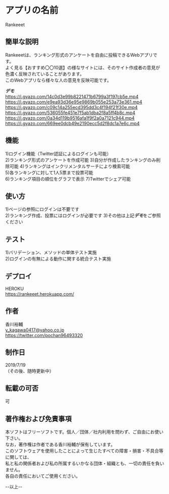# アプリの名前

 Rankeeet
 
## 簡単な説明
 
 Rankeeetは、ランキング形式のアンケートを自由に投稿できるWebアプリです。  
 よく見る【おすすめ〇〇10選】の様なサイトには、そのサイト作成者の意見が色濃く反映されていることがあります。  
 このWebアプリなら様々な人の意見を反映可能です。
 
***デモ***  
https://i.gyazo.com/14c0d3e99b8221471b6799a3f197cb5e.mp4   
https://i.gyazo.com/e9ea93d36e95e9869b055e253a73e361.mp4
https://i.gyazo.com/c09c14a255ecd395dd3c4f194f21f30e.mp4
https://i.gyazo.com/536055fe451e7f5ab1dba2f8a5ff4b8c.mp4
https://i.gyazo.com/0a34d119b9516afa1f9f2a0a7121c944.mp4
https://i.gyazo.com/669ee0dcb49e2190ecc5d2f8dc1a7e6c.mp4
 
## 機能
 
 1)ログイン機能（Twitter認証によるログインも可能）  
 2)ランキング形式のアンケートを作成可能
 3)自分が作成したランキングのみ削除可能
 4)ランキングはインクリメンタルサーチにより検索可能  
 5)各ランキングに対して1人5票まで投票可能  
 6)ランキング項目の順位をグラフで表示
 7)Twitterでシェア可能

## 使い方
 
 1)ページの参照にログインは不要です  
 2)ランキング作成、投票にはログインが必要です 
 3)その他は上記***デモ***をご参照ください
 
## テスト
 
 1)バリデーション、メソッドの単体テスト実施  
 2)ログインの有無による動作に関する統合テスト実施  
 
## デプロイ
 
 HEROKU  
 https://rankeeet.herokuapp.com/
 

## 作者
 
 香川裕輔  
 y_kagawa0417@yahoo.co.jp  
 https://twitter.com/pochan96493320

## 制作日

 2019/7/19  
 （その後、随時更新中）

## 転載の可否

 可
 
## 著作権および免責事項

 本ソフトはフリーソフトです。個人／団体／社内利用を問わず、ご自由にお使い下さい。  
 なお，著作権は作者である香川裕輔が保有しています。  
 このソフトウェアを使用したことによって生じたすべての障害・損害・不具合等に関しては、  
 私と私の関係者および私の所属するいかなる団体・組織とも、一切の責任を負いません。  
 各自の責任においてご使用ください。


--以上--
